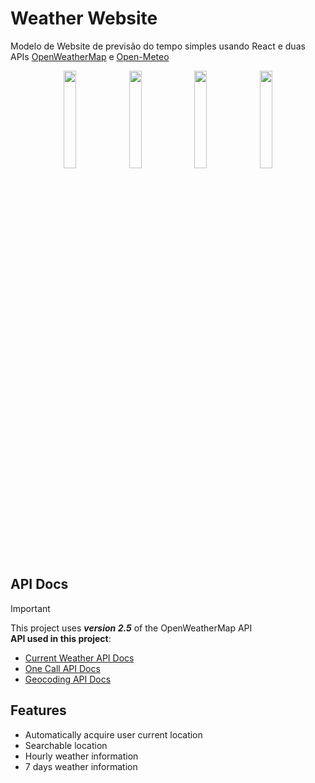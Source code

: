 # Weather Website

Modelo de Website de previsão do tempo simples usando React e duas APIs [OpenWeatherMap](https://openweathermap.org/) e [Open-Meteo](https://open-meteo.com/)
</br>



<p align="center">
<img src="https://github.com/ArizArmeidi/FlutterWeather/assets/60814961/ab3f4a18-e6bb-4688-b70b-305611d7e8b5" width="20%"></img> 
<img src="https://github.com/ArizArmeidi/FlutterWeather/assets/60814961/95cba2e0-62b7-40b5-93b2-f16ee95c96a1" width="20%"></img> 
<img src="https://github.com/ArizArmeidi/FlutterWeather/assets/60814961/9638b4d9-ec4d-4401-9052-dacaac2f7ef6" width="20%"></img> 
<img src="https://github.com/ArizArmeidi/FlutterWeather/assets/60814961/5189de89-1a3d-499a-867b-d12b856653a6" width="20%"></img>
</p>

## API Docs   
> [!IMPORTANT] 
> This project uses **_version 2.5_** of the OpenWeatherMap API</br>
> **API used in this project**:</br>
> - [Current Weather API Docs](https://openweathermap.org/current#one)</br>
> - [One Call API Docs](https://openweathermap.org/api/one-call-api#data)</br>
> - [Geocoding API Docs](https://openweathermap.org/api/geocoding-api)</br>


## Features      
- Automatically acquire user current location
- Searchable location
- Hourly weather information
- 7 days weather information          